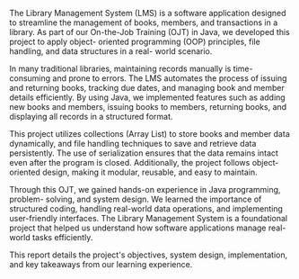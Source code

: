The Library Management System (LMS) is a software application designed to
streamline the management of books, members, and transactions in a library. As part of
our On-the-Job Training (OJT) in Java, we developed this project to apply object-
oriented programming (OOP) principles, file handling, and data structures in a real-
world scenario.

In many traditional libraries, maintaining records manually is time-consuming and 
prone to errors. The LMS automates the process of issuing and returning books,
tracking due dates, and managing book and member details efficiently. By using Java,
we implemented features such as adding new books and members, issuing books to 
members, returning books, and displaying all records in a structured format. 

This project utilizes collections (Array List) to store books and member data 
dynamically, and file handling techniques to save and retrieve data persistently. 
The use of serialization ensures that the data remains intact even after the program is closed.
Additionally, the project follows object-oriented design, making it modular, reusable, 
and easy to maintain. 

Through this OJT, we gained hands-on experience in Java programming, problem-
solving, and system design. We learned the importance of structured coding, handling 
real-world data operations, and implementing user-friendly interfaces. The Library
Management System is a foundational project that helped us understand how software
applications manage real-world tasks efficiently. 

This report details the project's objectives, system design, implementation, and key 
takeaways from our learning experience.

